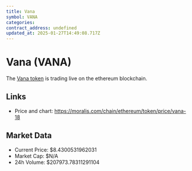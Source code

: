 ```yaml
---
title: Vana
symbol: VANA
categories: 
contract_address: undefined
updated_at: 2025-01-27T14:49:08.717Z
---
```


# Vana (VANA)
The [Vana token](https://moralis.com/chain/ethereum/token/price/vana-18) is trading live on the ethereum blockchain.

## Links
- Price and chart: https://moralis.com/chain/ethereum/token/price/vana-18

## Market Data
- Current Price: $8.4300531962031
- Market Cap: $N/A
- 24h Volume: $207973.78311291104
